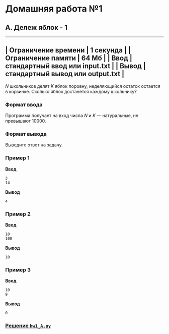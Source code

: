 # Домашняя работа №1

## A. Дележ яблок - 1
----------------------------------------------------------
| Ограничение времени |	1 секунда                        |
| Ограничение памяти	| 64 Мб                            |
| Ввод	              | стандартный ввод или input.txt   |
| Вывод               | стандартный вывод или output.txt |
----------------------------------------------------------

_N_ школьников делят _K_ яблок поровну, неделяющийся остаток остается в корзинке. Сколько яблок достанется каждому школьнику?

### Формат ввода
Программа получает на вход числа 
_N_ и _K_ — натуральные, не превышают 10000.

### Формат вывода
Выведите ответ на задачу.

### Пример 1
**Ввод**
```
3
14
```

**Вывод**
```
4
```

### Пример 2
**Ввод**
```
10
100
```

**Вывод**
```
10
```

### Пример 3
**Ввод**
```
10
9
```

**Вывод**
```
0
```

### [Решение `hw1_A.py`](hw1_A.py)
